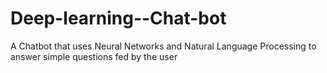 # Deep-learning--Chat-bot
A Chatbot that uses Neural Networks and Natural Language Processing to answer simple questions fed by the user
